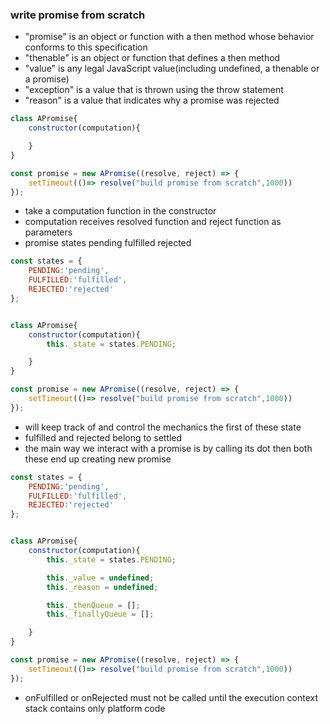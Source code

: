 ### write promise from scratch

- "promise" is an object or function with a then method whose behavior conforms to this specification
- "thenable" is an object or function that defines a then method
- "value" is any legal JavaScript value(including undefined, a thenable or a promise)
- "exception" is a value that is thrown using the throw statement
- "reason" is a value that indicates why a promise was rejected

```js
class APromise{
    constructor(computation){

    }
}

const promise = new APromise((resolve, reject) => {
    setTimeout(()=> resolve("build promise from scratch",1000))
});

```
- take a computation function in the constructor
- computation receives resolved function and reject function as parameters
- promise states pending fulfilled rejected

```js
const states = {
    PENDING:'pending',
    FULFILLED:'fulfilled',
    REJECTED:'rejected'
};


class APromise{
    constructor(computation){
        this._state = states.PENDING;

    }
}

const promise = new APromise((resolve, reject) => {
    setTimeout(()=> resolve("build promise from scratch",1000))
});
```

- will keep track of and control the mechanics the first of these state
- fulfilled and rejected belong to settled
- the main way we interact with a promise is by calling its dot then both these end up creating new promise


```js
const states = {
    PENDING:'pending',
    FULFILLED:'fulfilled',
    REJECTED:'rejected'
};


class APromise{
    constructor(computation){
        this._state = states.PENDING;

        this._value = undefined;
        this._reason = undefined;

        this._thenQueue = [];
        this._finallyQueue = [];

    }
}

const promise = new APromise((resolve, reject) => {
    setTimeout(()=> resolve("build promise from scratch",1000))
});
```

- onFulfilled or onRejected must not be called until the execution context stack contains only platform code

